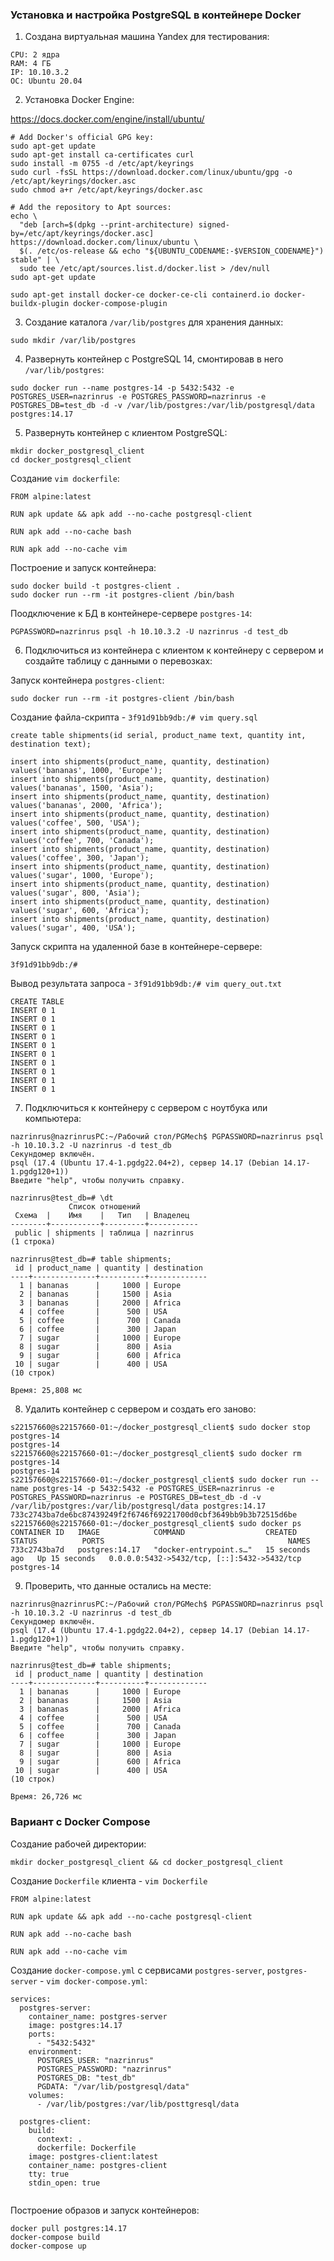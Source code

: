 ### Установка и настройка PostgreSQL в контейнере Docker
1. Создана виртуальная машина Yandex для тестирования:
```
CPU: 2 ядра 
RAM: 4 ГБ
IP: 10.10.3.2
ОС: Ubuntu 20.04
```
2. Установка Docker Engine:

https://docs.docker.com/engine/install/ubuntu/
```
# Add Docker's official GPG key:
sudo apt-get update
sudo apt-get install ca-certificates curl
sudo install -m 0755 -d /etc/apt/keyrings
sudo curl -fsSL https://download.docker.com/linux/ubuntu/gpg -o /etc/apt/keyrings/docker.asc
sudo chmod a+r /etc/apt/keyrings/docker.asc

# Add the repository to Apt sources:
echo \
  "deb [arch=$(dpkg --print-architecture) signed-by=/etc/apt/keyrings/docker.asc] https://download.docker.com/linux/ubuntu \
  $(. /etc/os-release && echo "${UBUNTU_CODENAME:-$VERSION_CODENAME}") stable" | \
  sudo tee /etc/apt/sources.list.d/docker.list > /dev/null
sudo apt-get update

sudo apt-get install docker-ce docker-ce-cli containerd.io docker-buildx-plugin docker-compose-plugin
```
3. Создание каталога `/var/lib/postgres` для хранения данных:
```
sudo mkdir /var/lib/postgres
```
4. Развернуть контейнер с PostgreSQL 14, смонтировав в него `/var/lib/postgres`:
```
sudo docker run --name postgres-14 -p 5432:5432 -e POSTGRES_USER=nazrinrus -e POSTGRES_PASSWORD=nazrinrus -e POSTGRES_DB=test_db -d -v /var/lib/postgres:/var/lib/postgresql/data postgres:14.17 
```
5. Развернуть контейнер с клиентом PostgreSQL:
```
mkdir docker_postgresql_client
cd docker_postgresql_client
```
Создание `vim dockerfile`:
```
FROM alpine:latest

RUN apk update && apk add --no-cache postgresql-client

RUN apk add --no-cache bash

RUN apk add --no-cache vim
```
Построение и запуск контейнера:
```
sudo docker build -t postgres-client .
sudo docker run --rm -it postgres-client /bin/bash
```
Поодключение к БД в контейнере-сервере `postgres-14`:
```
PGPASSWORD=nazrinrus psql -h 10.10.3.2 -U nazrinrus -d test_db
```
6. Подключиться из контейнера с клиентом к контейнеру с сервером и создайте таблицу с данными о перевозках:

Запуск контейнера `postgres-client`:
```
sudo docker run --rm -it postgres-client /bin/bash
```
Создание файла-скрипта - `3f91d91bb9db:/# vim query.sql`
```
create table shipments(id serial, product_name text, quantity int, destination text);

insert into shipments(product_name, quantity, destination) values('bananas', 1000, 'Europe');
insert into shipments(product_name, quantity, destination) values('bananas', 1500, 'Asia');
insert into shipments(product_name, quantity, destination) values('bananas', 2000, 'Africa');
insert into shipments(product_name, quantity, destination) values('coffee', 500, 'USA');
insert into shipments(product_name, quantity, destination) values('coffee', 700, 'Canada');
insert into shipments(product_name, quantity, destination) values('coffee', 300, 'Japan');
insert into shipments(product_name, quantity, destination) values('sugar', 1000, 'Europe');
insert into shipments(product_name, quantity, destination) values('sugar', 800, 'Asia');
insert into shipments(product_name, quantity, destination) values('sugar', 600, 'Africa');
insert into shipments(product_name, quantity, destination) values('sugar', 400, 'USA');
```
Запуск скрипта на удаленной базе в контейнере-сервере:
```                                                                                                                                                                                           
3f91d91bb9db:/# 
```
Вывод результата запроса - `3f91d91bb9db:/# vim query_out.txt`
```
CREATE TABLE 
INSERT 0 1 
INSERT 0 1 
INSERT 0 1 
INSERT 0 1 
INSERT 0 1 
INSERT 0 1 
INSERT 0 1 
INSERT 0 1 
INSERT 0 1 
INSERT 0 1
```
7. Подключиться к контейнеру с сервером с ноутбука или компьютера:
```
nazrinrus@nazrinrusPC:~/Рабочий стол/PGMech$ PGPASSWORD=nazrinrus psql -h 10.10.3.2 -U nazrinrus -d test_db
Секундомер включён.
psql (17.4 (Ubuntu 17.4-1.pgdg22.04+2), сервер 14.17 (Debian 14.17-1.pgdg120+1))
Введите "help", чтобы получить справку.

nazrinrus@test_db=# \dt
             Список отношений
 Схема  |    Имя    |   Тип   | Владелец  
--------+-----------+---------+-----------
 public | shipments | таблица | nazrinrus
(1 строка)

nazrinrus@test_db=# table shipments;
 id | product_name | quantity | destination 
----+--------------+----------+-------------
  1 | bananas      |     1000 | Europe
  2 | bananas      |     1500 | Asia
  3 | bananas      |     2000 | Africa
  4 | coffee       |      500 | USA
  5 | coffee       |      700 | Canada
  6 | coffee       |      300 | Japan
  7 | sugar        |     1000 | Europe
  8 | sugar        |      800 | Asia
  9 | sugar        |      600 | Africa
 10 | sugar        |      400 | USA
(10 строк)

Время: 25,808 мс
```
8. Удалить контейнер с сервером и создать его заново:
```
s22157660@s22157660-01:~/docker_postgresql_client$ sudo docker stop postgres-14
postgres-14
s22157660@s22157660-01:~/docker_postgresql_client$ sudo docker rm postgres-14
postgres-14
s22157660@s22157660-01:~/docker_postgresql_client$ sudo docker run --name postgres-14 -p 5432:5432 -e POSTGRES_USER=nazrinrus -e POSTGRES_PASSWORD=nazrinrus -e POSTGRES_DB=test_db -d -v /var/lib/postgres:/var/lib/postgresql/data postgres:14.17 
733c2743ba7de6bc87439249f2f6746f69221700d0cbf3649bb9b3b72515d6be
s22157660@s22157660-01:~/docker_postgresql_client$ sudo docker ps
CONTAINER ID   IMAGE            COMMAND                  CREATED          STATUS          PORTS                                         NAMES
733c2743ba7d   postgres:14.17   "docker-entrypoint.s…"   15 seconds ago   Up 15 seconds   0.0.0.0:5432->5432/tcp, [::]:5432->5432/tcp   postgres-14
```
9. Проверить, что данные остались на месте:
```
nazrinrus@nazrinrusPC:~/Рабочий стол/PGMech$ PGPASSWORD=nazrinrus psql -h 10.10.3.2 -U nazrinrus -d test_db
Секундомер включён.
psql (17.4 (Ubuntu 17.4-1.pgdg22.04+2), сервер 14.17 (Debian 14.17-1.pgdg120+1))
Введите "help", чтобы получить справку.

nazrinrus@test_db=# table shipments;
 id | product_name | quantity | destination 
----+--------------+----------+-------------
  1 | bananas      |     1000 | Europe
  2 | bananas      |     1500 | Asia
  3 | bananas      |     2000 | Africa
  4 | coffee       |      500 | USA
  5 | coffee       |      700 | Canada
  6 | coffee       |      300 | Japan
  7 | sugar        |     1000 | Europe
  8 | sugar        |      800 | Asia
  9 | sugar        |      600 | Africa
 10 | sugar        |      400 | USA
(10 строк)

Время: 26,726 мс
```
### Вариант с Docker Compose
Создание рабочей директории:
```
mkdir docker_postgresql_client && cd docker_postgresql_client
```
Создание `Dockerfile` клиента - `vim Dockerfile`
```
FROM alpine:latest

RUN apk update && apk add --no-cache postgresql-client

RUN apk add --no-cache bash

RUN apk add --no-cache vim
```
Создание `docker-compose.yml` с сервисами `postgres-server`, `postgres-server` - `vim docker-compose.yml`:
```
services:
  postgres-server:
    container_name: postgres-server
    image: postgres:14.17
    ports:
      - "5432:5432"
    environment:
      POSTGRES_USER: "nazrinrus"
      POSTGRES_PASSWORD: "nazrinrus"
      POSTGRES_DB: "test_db"
      PGDATA: "/var/lib/postgresql/data"
    volumes:
      - /var/lib/postgres:/var/lib/posttgresql/data
  
  postgres-client:
    build:
      context: .
      dockerfile: Dockerfile
    image: postgres-client:latest
    container_name: postgres-client
    tty: true
    stdin_open: true
    
```
Построение образов и запуск контейнеров:
```
docker pull postgres:14.17
docker-compose build
docker-compose up
```
